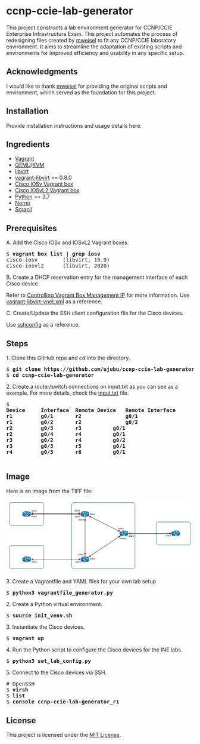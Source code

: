 # ccnp-ccie-lab-generator
This project constructs a lab environment generator for CCNP/CCIE Enterprise Infrastructure Exam.
This project automates the process of redesigning files created by [mweisel](https://github.com/mweisel) to fit any CCNP/CCIE laboratory environment. It aims to streamline the adaptation of existing scripts and environments for improved efficiency and usability in any specific setup.

## Acknowledgments

I would like to thank [mweisel](https://github.com/mweisel) for providing the original scripts and environment, which served as the foundation for this project.

## Installation

Provide installation instructions and usage details here.

## Ingredients

  * [Vagrant](https://www.vagrantup.com)
  * [QEMU](https://www.qemu.org)/[KVM](https://www.linux-kvm.org)
  * [libvirt](https://libvirt.org)
  * [vagrant-libvirt](https://github.com/vagrant-libvirt/vagrant-libvirt) >= 0.8.0
  * [Cisco IOSv Vagrant box](https://github.com/mweisel/cisco-iosv-vagrant-libvirt)
  * [Cisco IOSvL2 Vagrant box](https://github.com/mweisel/cisco-iosvl2-vagrant-libvirt)
  * [Python](https://www.python.org) >= 3.7
  * [Nornir](https://github.com/nornir-automation/nornir)
  * [Scrapli](https://github.com/carlmontanari/scrapli)

## Prerequisites

A\. Add the Cisco IOSv and IOSvL2 Vagrant boxes.

<pre>
$ <b>vagrant box list | grep iosv</b>
cisco-iosv        (libvirt, 15.9)
cisco-iosvl2      (libvirt, 2020)
</pre>

B\. Create a DHCP reservation entry for the management interface of each Cisco device.

Refer to [Controlling Vagrant Box Management IP](https://codingpackets.com/blog/controlling-vagrant-box-management-ip) for more information. Use [vagrant-libvirt-vnet.xml](files/vagrant-libvirt-vnet.xml) as a reference.

C\. Create/Update the SSH client configuration file for the Cisco devices.

Use [sshconfig](files/sshconfig) as a reference.

## Steps

1\. Clone this GitHub repo and _cd_ into the directory.

<pre>
$ <b>git clone https://github.com/ujubu/ccnp-ccie-lab-generator.git</b>
$ <b>cd ccnp-ccie-lab-generator</b>
</pre>

2\. Create a router/switch connections on input.txt as you can see as a example.
For more details, check the [input.txt](/input.txt) file.
<pre>
$ <b>
Device     Interface  Remote Device   Remote Interface
r1         g0/1       r2              g0/1
r1         g0/2       r2              g0/2
r2         g0/3	      r3	      g0/1
r2         g0/4       r4	      g0/1
r3         g0/2       r4	      g0/2
r3         g0/3       r5	      g0/1
r4         g0/3       r6	      g0/1
</b>
</pre>
## Image

Here is an image from the TIFF file:

![Example Network Diagram](example-network-diagram.tiff)

3\. Create a Vagrantfile and YAML files for your own lab setup

<pre>
$ <b>python3 vagrantfile_generator.py</b>
</pre>

2\. Create a Python virtual environment.

<pre>
$ <b>source init_venv.sh</b>
</pre>

3\. Instantiate the Cisco devices.

<pre>
$ <b>vagrant up</b>
</pre>

4\. Run the Python script to configure the Cisco devices for the INE labs.

<pre>
$ <b>python3 set_lab_config.py</b>
</pre>

5\. Connect to the Cisco devices via SSH.

<pre>
# OpenSSH
$ <b>virsh</b>
$ <b>list</b>
$ <b>console ccnp-ccie-lab-generator_r1</b>
</pre>

## License

This project is licensed under the [MIT License](LICENSE).
